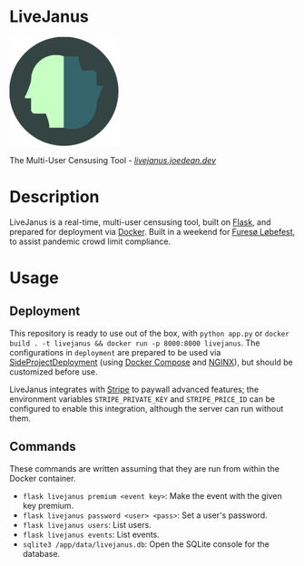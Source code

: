 # LiveJanus

![](./livejanus/static/icon192.png)

The Multi-User Censusing Tool - *[livejanus.joedean.dev](https://livejanus.joedean.dev/)*

# Description

LiveJanus is a real-time, multi-user censusing tool, built on [Flask](https://flask.palletsprojects.com/), and prepared for deployment via [Docker](https://docs.docker.com/). Built in a weekend for [Furesø Løbefest](https://www.furesolobefest.dk/), to assist pandemic crowd limit compliance.

# Usage

##

## Deployment

This repository is ready to use out of the box, with `python app.py` or `docker build . -t livejanus && docker run -p 8000:8000 livejanus`. The configurations in `deployment` are prepared to be used via [SideProjectDeployment](https://github.com/joedeandev/SideProjectDeployment/) (using [Docker Compose](https://docs.docker.com/compose/) and [NGINX](https://www.nginx.com/)), but should be customized before use.

LiveJanus integrates with [Stripe](https://stripe.com/docs) to paywall advanced features; the environment variables `STRIPE_PRIVATE_KEY` and `STRIPE_PRICE_ID` can be configured to enable this integration, although the server can run without them.

## Commands

These commands are written assuming that they are run from within the Docker container.

* `flask livejanus premium <event key>`: Make the event with the given key premium.
* `flask livejanus password <user> <pass>`: Set a user's password.
* `flask livejanus users`: List users.
* `flask livejanus events`: List events.
* `sqlite3 /app/data/livejanus.db`: Open the SQLite console for the database.


